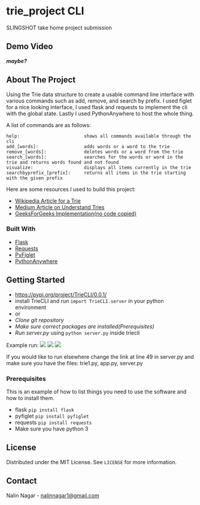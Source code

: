 # trie_project CLI
SLINGSHOT take home project submission


## Demo Video

***maybe?***

<!-- ABOUT THE PROJECT -->
## About The Project

Using the Trie data structure to create a usable command line interface with various commands such as add, remove, and search by prefix. I used figlet for a nice looking interface, I used flask and requests to implement the cli with the global state. Lastly I used PythonAnywhere to host the whole thing.

A list of commands are as follows:

    help:                        shows all commands available through the cli
    add_[words]:                 adds words or a word to the trie
    remove_[words]:              deletes words or a word from the trie
    search_[words]:              searches for the words or word in the trie and returns words found and not found
    visualize:                   displays all items currently in the trie
    searchbyprefix_[prefix]:     returns all items in the trie starting with the given prefix

Here are some resources I used to build this project:

* [Wikipedia Article for a Trie](https://en.wikipedia.org/wiki/Trie)
* [Medium Article on Understand Tries](https://medium.com/basecs/trying-to-understand-tries-3ec6bede0014)
* [GeeksForGeeks Implementation(no code copied)](https://www.geeksforgeeks.org/trie-insert-and-search/)


### Built With

* [Flask](https://flask.palletsprojects.com/)
* [Requests](https://docs.python-requests.org/)
* [PyFiglet](http://www.figlet.org/)
* [PythonAnywhere](https://https://www.pythonanywhere.com/)


<!-- GETTING STARTED -->
## Getting Started
* https://pypi.org/project/TrieCLI/0.0.1/
* install TrieCLI and run ```import TrieCLI.server``` in your python environment
* or
* *Clone git repository*
* *Make sure correct packages are installed(Prerequisites)*
* *Run server.py* using ```python server.py``` inside triecli

Example run:
![](https://user-images.githubusercontent.com/36611240/138568591-3eb0883a-a874-4dbb-b2b9-545c535b6578.png)
![](https://user-images.githubusercontent.com/36611240/138568606-1ba74026-76e1-4a46-a9d1-281714dee749.png)
![](https://user-images.githubusercontent.com/36611240/138568673-68af66f5-7539-4285-8e38-e7d6a631474a.png)

If you would like to run elsewhere change the link at line 49 in server.py and make sure you have the files: trie1.py, app.py, server.py


### Prerequisites

This is an example of how to list things you need to use the software and how to install them.
* flask
  ```pip install flask```
* pyfiglet
  ```pip install pyfiglet```
* requests
  ```pip install requests```
* Make sure you have python 3
<!-- LICENSE -->
## License
Distributed under the MIT License. See `LICENSE` for more information.
<!-- CONTACT -->
## Contact
Nalin Nagar - nalinnagar1@gmail.com
